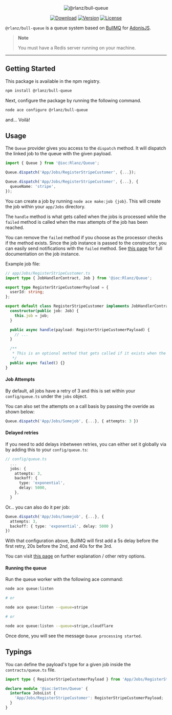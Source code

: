 <p align="center">
  <img src="https://github-production-user-asset-6210df.s3.amazonaws.com/2793951/249391043-4d65a757-b8cb-47de-b197-774df2cf0837.png" alt="@rlanz/bull-queue">
</p>

<p align="center">
  <a href="https://www.npmjs.com/package/@rlanz/bull-queue"><img src="https://img.shields.io/npm/dm/@rlanz/bull-queue.svg?style=flat-square" alt="Download"></a>
  <a href="https://www.npmjs.com/package/@rlanz/bull-queue"><img src="https://img.shields.io/npm/v/@rlanz/bull-queue.svg?style=flat-square" alt="Version"></a>
  <a href="https://opensource.org/licenses/MIT"><img src="https://img.shields.io/npm/l/@rlanz/bull-queue.svg?style=flat-square" alt="License"></a>
</p>

`@rlanz/bull-queue` is a queue system based on [BullMQ](https://github.com/taskforcesh/bullmq)
for [AdonisJS](https://adonisjs.com/).

> **Note**
>
> You must have a Redis server running on your machine.

---

## Getting Started

This package is available in the npm registry.

```bash
npm install @rlanz/bull-queue
```

Next, configure the package by running the following command.

```bash
node ace configure @rlanz/bull-queue
```

and... Voilà!

## Usage

The `Queue` provider gives you access to the `dispatch` method.
It will dispatch the linked job to the queue with the given payload.

```ts
import { Queue } from '@ioc:Rlanz/Queue';

Queue.dispatch('App/Jobs/RegisterStripeCustomer', {...});

Queue.dispatch('App/Jobs/RegisterStripeCustomer', {...}, {
  queueName: 'stripe',
});
```

You can create a job by running `node ace make:job {job}`.
This will create the job within your `app/Jobs` directory.

The `handle` method is what gets called when the jobs is processed while
the `failed` method is called when the max attempts of the job has been reached.

You can remove the `failed` method if you choose as the processor checks if the method exists.
Since the job instance is passed to the constructor, you can easily send notifications with the `failed` method. See [this page](https://api.docs.bullmq.io/classes/Job.html) for full documentation on the job instance.

Example job file:

```ts
// app/Jobs/RegisterStripeCustomer.ts
import type { JobHandlerContract, Job } from '@ioc:Rlanz/Queue';

export type RegisterStripeCustomerPayload = {
  userId: string;
};

export default class RegisterStripeCustomer implements JobHandlerContract {
  constructor(public job: Job) {
    this.job = job;
  }

  public async handle(payload: RegisterStripeCustomerPayload) {
    // ...
  }

  /**
   * This is an optional method that gets called if it exists when the retries has exceeded and is marked failed.
   */
  public async failed() {}
}
```

#### Job Attempts

By default, all jobs have a retry of 3 and this is set within your `config/queue.ts` under the `jobs` object.

You can also set the attempts on a call basis by passing the overide as shown below:

```ts
Queue.dispatch('App/Jobs/Somejob', {...}, { attempts: 3 })
```

#### Delayed retries

If you need to add delays inbetween retries, you can either set it globally via by adding this to your `config/queue.ts`:

```ts
// config/queue.ts
  ...
  jobs: {
    attempts: 3,
    backoff: {
      type: 'exponential',
      delay: 5000,
    },
  }
```

Or... you can also do it per job:

```ts
Queue.dispatch('App/Jobs/Somejob', {...}, {
  attempts: 3,
  backoff: { type: 'exponential', delay: 5000 }
})
```

With that configuration above, BullMQ will first add a 5s delay before the first retry, 20s before the 2nd, and 40s for the 3rd.

You can visit [this page](https://docs.bullmq.io/guide/retrying-failing-jobs) on further explanation / other retry options.

#### Running the queue

Run the queue worker with the following ace command:

```bash
node ace queue:listen

# or

node ace queue:listen --queue=stripe

# or

node ace queue:listen --queue=stripe,cloudflare
```

Once done, you will see the message `Queue processing started`.

## Typings

You can define the payload's type for a given job inside the `contracts/queue.ts` file.

```ts
import type { RegisterStripeCustomerPayload } from 'App/Jobs/RegisterStripeCustomer';

declare module '@ioc:Setten/Queue' {
  interface JobsList {
    'App/Jobs/RegisterStripeCustomer': RegisterStripeCustomerPayload;
  }
}
```
